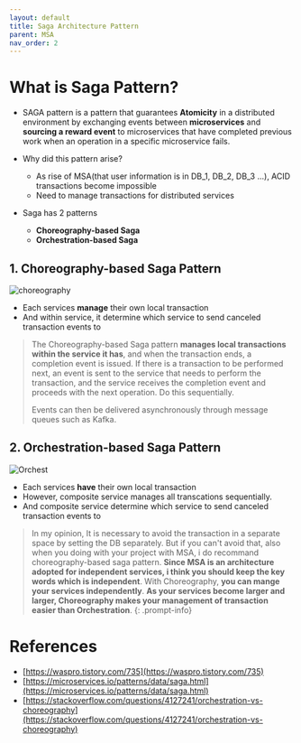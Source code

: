 ```yaml
---
layout: default
title: Saga Architecture Pattern 
parent: MSA
nav_order: 2
---
```

# What is Saga Pattern?

* SAGA pattern is a pattern that guarantees **Atomicity** in a distributed environment by exchanging events between **microservices** and **sourcing a reward event** to microservices that have completed previous work when an operation in a specific microservice fails.

* Why did this pattern arise?
  * As rise of MSA(that user information is in DB_1, DB_2, DB_3 ...), ACID transactions become impossible
  * Need to manage transactions for distributed services
* Saga has 2 patterns
  * **Choreography-based Saga**
  * **Orchestration-based Saga**

## 1. Choreography-based Saga Pattern
![choreography](../../../assets/img/kafka/choreography.jpeg)
* Each services **manage** their own local transaction
* And within service, it determine which service to send canceled transaction events to
> The Choreography-based Saga pattern **manages local transactions within the service it has**, and when the transaction ends, a completion event is issued. If there is a transaction to be performed next, an event is sent to the service that needs to perform the transaction, and the service receives the completion event and proceeds with the next operation. Do this sequentially.
>
> Events can then be delivered asynchronously through message queues such as Kafka.


## 2. Orchestration-based Saga Pattern
![Orchest](../../../assets/img/kafka/centeral.jpeg)
* Each services **have** their own local transaction
* However, composite service manages all transcations sequentially.
* And composite service determine which service to send canceled transaction events to

> In my opinion, It is necessary to avoid the transaction in a separate space by setting the DB separately. But if you can't avoid that, also when you doing with your project with MSA, i do recommand choreography-based saga pattern. **Since MSA is an architecture adopted for independent services, i think you should keep the key words which is independent**. With Choreography, **you can mange your services independently**. **As your services become larger and larger, Choreography makes your management of transaction easier than Orchestration**.
{: .prompt-info}




# References
* [https://waspro.tistory.com/735](https://waspro.tistory.com/735)
* [https://microservices.io/patterns/data/saga.html](https://microservices.io/patterns/data/saga.html)
* [https://stackoverflow.com/questions/4127241/orchestration-vs-choreography](https://stackoverflow.com/questions/4127241/orchestration-vs-choreography)

